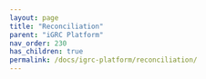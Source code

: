 ```yaml
---
layout: page
title: "Reconciliation"
parent: "iGRC Platform"
nav_order: 230
has_children: true
permalink: /docs/igrc-platform/reconciliation/
---
```

